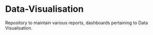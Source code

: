 # Data-Visualisation
Repository to maintain various reports, dashboards pertaining to Data Visualisation.
